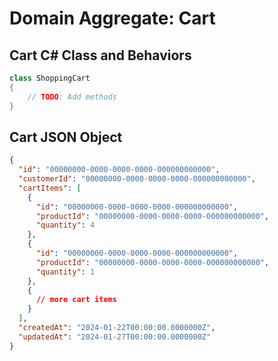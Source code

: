 # Domain Aggregate: Cart

## Cart C# Class and Behaviors

```csharp
class ShoppingCart
{
    // TODO: Add methods
}
```

## Cart JSON Object

```json
{
  "id": "00000000-0000-0000-0000-000000000000",
  "customerId": "00000000-0000-0000-0000-000000000000",
  "cartItems": [
    {
      "id": "00000000-0000-0000-0000-000000000000",
      "productId": "00000000-0000-0000-0000-000000000000",
      "quantity": 4
    },
    {
      "id": "00000000-0000-0000-0000-000000000000",
      "productId": "00000000-0000-0000-0000-000000000000",
      "quantity": 1
    },
    {
      // more cart items
    }
  ],
  "createdAt": "2024-01-22T00:00:00.0000000Z",
  "updatedAt": "2024-01-27T00:00:00.0000000Z"
}
```
